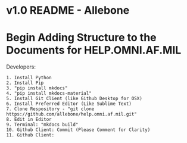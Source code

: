 # v1.0 README - Allebone
# Begin Adding Structure to the Documents for HELP.OMNI.AF.MIL

Developers:

	1. Install Python
	2. Install Pip
	3. "pip install mkdocs"
	4. "pip install mkdocs-material"
	5. Install Git Client (like Github Desktop for OSX)
	6. Install Preferred Editor (Like Sublime Text)
	7. Clone Respository - "git clone https://github.com/allebone/help.omni.af.mil.git"
	8. Edit in Editor
	9. Terminal: "mkdocs build"
	10. Github Client: Commit (Please Comment for Clarity)
	11. Github Client: 